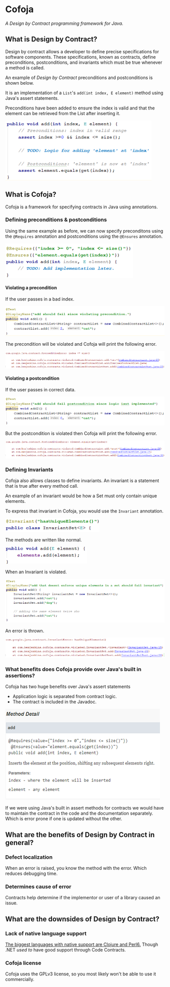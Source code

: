 # Cofoja
*A Design by Contract programming framework for Java.*

## What is Design by Contract?
Design by contract allows a developer to define precise specifications for software components.
These specifications, known as contracts, define preconditions, postconditions, and invariants which must be true whenever
a method is called.

An example of  *Design by Contract* preconditions and postconditions is shown below.

It is an implementation of a `List`'s `add(int index, E element)` method using Java's assert statements.

Preconditions have been added to ensure the index is valid and that the element can be retrieved from the List
after inserting it.

![alt text](img/add_with_asserts.png "An add() method that has precondition and postcondition assert statements")

## What is Cofoja?
Cofoja is a framework for specifying contracts in Java using annotations. 

### Defining preconditions & postconditions
Using the same example as before, we can now specify preconditons using the `@Requires` annotation
and postconditions using the `@Ensures` annotation.

![alt text](img/add_both_contracts.png "An add() method that uses Cofojas @Requires preconditions and @Ensures postconditions")

#### Violating a precondition

If the user passes in a bad index.

![alt text](img/add_both_contracts_precondition_violated_code.pnG "Alt text!")

The precondition will be violated and Cofoja will print the following error.

![alt text](img/add_both_contracts_precondition_violated.png "Alt text!")


#### Violating a postcondition

If the user passes in correct data.

![alt text](img/add_both_contracts_postcondition_violated_code.png "Alt text!")

But the postcondition is violated then Cofoja will print the following error.

![alt text](img/add_both_contracts_postcondition_violated.png "Alt text!")


### Defining Invariants
Cofoja also allows classes to define invariants. An invariant is a statement that is true
after every method call.

An example of an invariant would be how a Set must only contain unique elements. 

To express that invariant in Cofoja, you would use the `Invariant` annotation.

![alt text](img/invariantset_invariant.png "Alt text!")

The methods are written like normal.

![alt text](img/invariantset_add.png "Alt text!")

When an Invariant is violated. 

![alt text](img/invariantset_add_failed_test.png "Alt text!")

An error is thrown.

![alt text](img/invariantset_add_failed.png "Alt text!")


### What benefits does Cofoja provide over Java's built in assertions?
Cofoja has two huge benefits over Java's assert statements
* Application logic is separated from contract logic.
* The contract is included in the Javadoc. 

![alt text](img/add_javadoc_generated.png "Alt text!")

If we were using Java's built in assert methods for contracts we would have to maintain
the contract in the code and the documentation separately. Which is error prone if one 
 is updated without the other.


## What are the benefits of Design by Contract in general?
### Defect localization
When an error is raised, you know the method with the error. Which reduces debugging time.

### Determines cause of error
Contracts help determine if the implementor or user of a library caused an issue.

## What are the downsides of Design by Contract?
### Lack of native language support
[The biggest languages with native support are Clojure and Perl6.](https://en.wikipedia.org/wiki/Design_by_contract#Language_support)
 Though .NET *used to* have good support through Code Contracts.

### Cofoja license
Cofoja uses the GPLv3 license, so you most likely won't be able to use it commercially.
